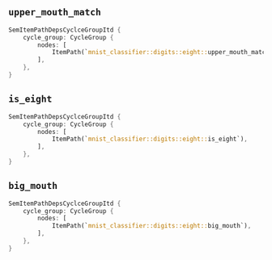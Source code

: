 ## `upper_mouth_match`

```rust
SemItemPathDepsCyclceGroupItd {
    cycle_group: CycleGroup {
        nodes: [
            ItemPath(`mnist_classifier::digits::eight::upper_mouth_match`),
        ],
    },
}
```

## `is_eight`

```rust
SemItemPathDepsCyclceGroupItd {
    cycle_group: CycleGroup {
        nodes: [
            ItemPath(`mnist_classifier::digits::eight::is_eight`),
        ],
    },
}
```

## `big_mouth`

```rust
SemItemPathDepsCyclceGroupItd {
    cycle_group: CycleGroup {
        nodes: [
            ItemPath(`mnist_classifier::digits::eight::big_mouth`),
        ],
    },
}
```
